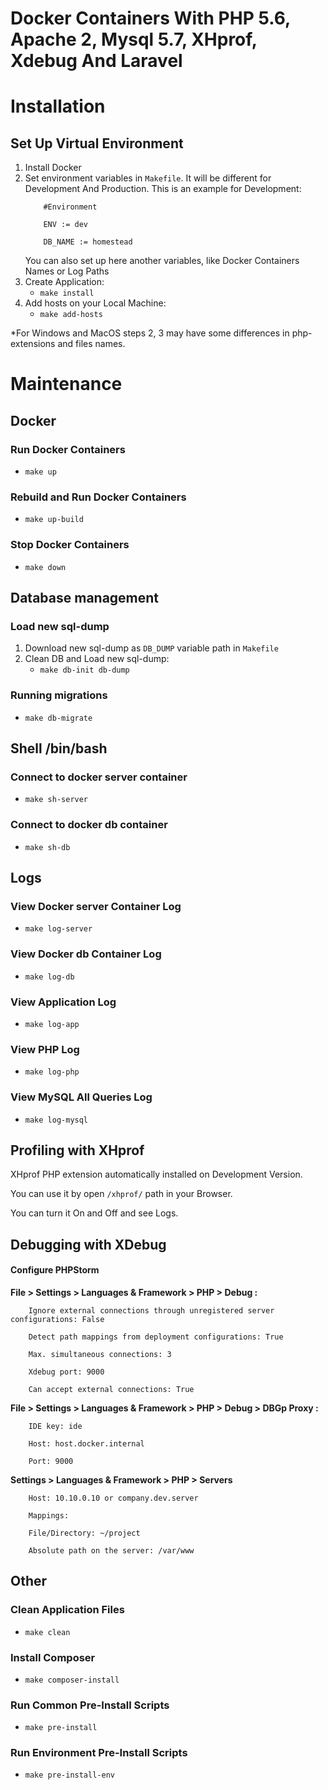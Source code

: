 # Docker Containers With PHP 5.6, Apache 2, Mysql 5.7, XHprof, Xdebug And Laravel
# Installation

## Set Up Virtual Environment
1. Install Docker
2. Set environment variables in `Makefile`.
    It will be different for Development And Production.
    This is an example for Development:
    ```
        #Environment
        
        ENV := dev
        
        DB_NAME := homestead
    ```
    You can also set up here another variables,
    like Docker Containers Names or Log Paths
2. Create Application:
   * `make install`
3. Add hosts on your Local Machine:
   * `make add-hosts`

*For Windows and MacOS steps 2, 3 may have some differences in php-extensions and files names.

# Maintenance

## Docker

### Run Docker Containers
* `make up`

### Rebuild and Run Docker Containers
* `make up-build`

### Stop Docker Containers
* `make down`

## Database management

### Load new sql-dump
1. Download new sql-dump as `DB_DUMP` variable path in `Makefile`
2. Clean DB and Load new sql-dump:
    * `make db-init db-dump`

### Running migrations
* `make db-migrate`

## Shell /bin/bash

### Connect to docker server container
* `make sh-server`

### Connect to docker db container
* `make sh-db`

## Logs

### View Docker server Container Log
* `make log-server`

### View Docker db Container Log
* `make log-db`

### View Application Log
* `make log-app`

### View PHP Log
* `make log-php`

### View MySQL All Queries Log
* `make log-mysql`

## Profiling with XHprof
XHprof PHP extension automatically installed on Development Version.

You can use it by open `/xhprof/` path in your Browser.

You can turn it On and Off and see Logs.

## Debugging with XDebug

#### Configure PHPStorm

**File > Settings > Languages & Framework > PHP > Debug :**

```
    Ignore external connections through unregistered server configurations: False
    
    Detect path mappings from deployment configurations: True
    
    Max. simultaneous connections: 3
    
    Xdebug port: 9000
    
    Can accept external connections: True
```

**File > Settings > Languages & Framework > PHP > Debug > DBGp Proxy :**
```
    IDE key: ide
    
    Host: host.docker.internal
    
    Port: 9000
```
**Settings > Languages & Framework > PHP > Servers**

```
    Host: 10.10.0.10 or company.dev.server
    
    Mappings:
    
    File/Directory: ~/project
    
    Absolute path on the server: /var/www
```

## Other

### Clean Application Files
* `make clean`

### Install Composer
* `make composer-install`

### Run Common Pre-Install Scripts
* `make pre-install`

### Run Environment Pre-Install Scripts
* `make pre-install-env`
